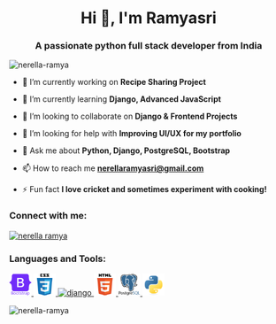 <h1 align="center">Hi 👋, I'm Ramyasri</h1>
<h3 align="center">A passionate python full stack developer from India</h3>

<p align="left"> <img src="https://komarev.com/ghpvc/?username=nerella-ramya&label=Profile%20views&color=0e75b6&style=flat" alt="nerella-ramya" /> </p>

- 🔭 I’m currently working on **Recipe Sharing Project**

- 🌱 I’m currently learning **Django, Advanced JavaScript**

- 👯 I’m looking to collaborate on **Django & Frontend Projects**

- 🤝 I’m looking for help with **Improving UI/UX for my portfolio**

- 💬 Ask me about **Python, Django, PostgreSQL, Bootstrap**

- 📫 How to reach me **nerellaramyasri@gmail.com**

- ⚡ Fun fact **I love cricket and sometimes experiment with cooking!**

<h3 align="left">Connect with me:</h3>
<p align="left">
<a href="https://linkedin.com/in/nerella-ramyasri" target="blank"><img align="center" src="https://raw.githubusercontent.com/rahuldkjain/github-profile-readme-generator/master/src/images/icons/Social/linked-in-alt.svg" alt="nerella ramya" height="30" width="40" /></a>
</p>

<h3 align="left">Languages and Tools:</h3>
<p align="left"> <a href="https://getbootstrap.com" target="_blank" rel="noreferrer"> <img src="https://raw.githubusercontent.com/devicons/devicon/master/icons/bootstrap/bootstrap-plain-wordmark.svg" alt="bootstrap" width="40" height="40"/> </a> <a href="https://www.w3schools.com/css/" target="_blank" rel="noreferrer"> <img src="https://raw.githubusercontent.com/devicons/devicon/master/icons/css3/css3-original-wordmark.svg" alt="css3" width="40" height="40"/> </a> <a href="https://www.djangoproject.com/" target="_blank" rel="noreferrer"> <img src="https://cdn.worldvectorlogo.com/logos/django.svg" alt="django" width="40" height="40"/> </a> <a href="https://www.w3.org/html/" target="_blank" rel="noreferrer"> <img src="https://raw.githubusercontent.com/devicons/devicon/master/icons/html5/html5-original-wordmark.svg" alt="html5" width="40" height="40"/> </a> <a href="https://www.postgresql.org" target="_blank" rel="noreferrer"> <img src="https://raw.githubusercontent.com/devicons/devicon/master/icons/postgresql/postgresql-original-wordmark.svg" alt="postgresql" width="40" height="40"/> </a> <a href="https://www.python.org" target="_blank" rel="noreferrer"> <img src="https://raw.githubusercontent.com/devicons/devicon/master/icons/python/python-original.svg" alt="python" width="40" height="40"/> </a> </p>

<p><img align="center" src="https://github-readme-stats.vercel.app/api/top-langs?username=nerella-ramya&show_icons=true&locale=en&layout=compact" alt="nerella-ramya" /></p>

